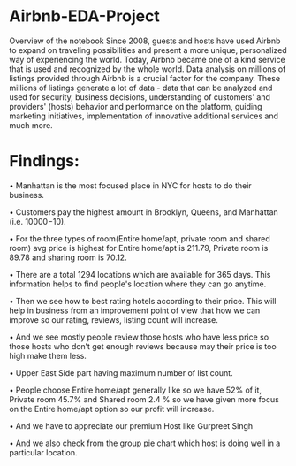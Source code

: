 # Airbnb-EDA-Project
Overview of the notebook Since 2008, guests and hosts have used Airbnb to expand on traveling possibilities and present a more unique, personalized way of experiencing the world. Today, Airbnb became one of a kind service that is used and recognized by the whole world. Data analysis on millions of listings provided through Airbnb is a crucial factor for the company. These millions of listings generate a lot of data - data that can be analyzed and used for security, business decisions, understanding of customers' and providers' (hosts) behavior and performance on the platform, guiding marketing initiatives, implementation of innovative additional services and much more.

# Findings:
•	Manhattan is the most focused place in NYC for hosts to do their business.

•	Customers pay the highest amount in Brooklyn, Queens, and Manhattan (i.e. $10000 -$10).

•	For the three types of room(Entire home/apt, private room and shared room) avg price is highest for Entire home/apt is 211.79, Private room is 89.78 and sharing room is 70.12.

•	There are a total 1294 locations which are available for 365 days. This information helps to find people's location where they can go anytime.

•	Then we see how to best rating hotels according to their price. This will help in business from an improvement point of view that how we can improve so our rating, reviews, listing count will increase.

•	And we see mostly people review those hosts who have less price so those hosts who don’t get enough reviews because may their price is too high make them less.

•	Upper East Side part having maximum number of list count.

•	People choose Entire home/apt generally like so we have 52% of it, Private room 45.7% and Shared room 2.4 % so we have given more focus on the Entire home/apt option so our profit will increase.

•	And we have to appreciate our premium Host like Gurpreet Singh

•	And we also check from the group pie chart which host is doing well in a particular location.
